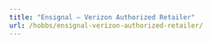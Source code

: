 ```yaml
---
title: "Ensignal – Verizon Authorized Retailer"
url: /hobbs/ensignal-verizon-authorized-retailer/
---
```

